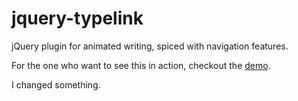jquery-typelink
===============

jQuery plugin for animated writing, spiced with navigation features.

For the one who want to see this in action, checkout the [demo](http://typelink.dev.jakobsteinn.com).

I changed something.
